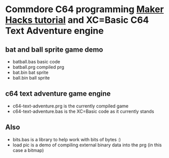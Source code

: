 # Commdore C64 programming [Maker Hacks tutorial](https://makerhacks.com) and **XC=Basic** C64 Text Adventure engine

## bat and ball sprite game demo

* batball.bas basic code
* batball.prg compiled prg
* bat.bin bat sprite
* ball.bin ball sprite

## c64 text adventure game engine

* c64-text-adventure.prg is the currently compiled game
* c64-text-adventure.bas is the XC=Basic code as it currently stands



## Also
* bits.bas is a library to help work with bits of bytes :)
* load pic is a demo of compiling external binary data into the prg (in this case a bitmap)
